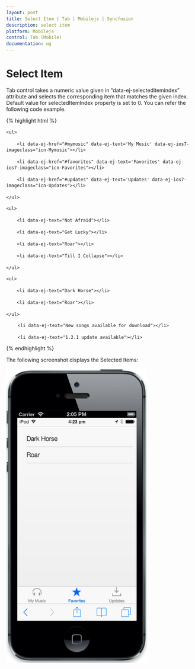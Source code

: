 ```yaml
---
layout: post
title: Select Item | Tab | Mobilejs | Syncfusion
description: select item
platform: Mobilejs
control: Tab (Mobile)
documentation: ug
---
```


# Select Item

Tab control takes a numeric value given in “data-ej-selecteditemindex” attribute and selects the corresponding item that matches the given index. Default value for selectedItemIndex property is set to 0. You can refer the following code example.

{% highlight html %}



<div data-role="ejmtab" id="tab" data-ej-rendermode="ios7" data-ej-selecteditemindex="1" >

	<ul>

		<li data-ej-href="#mymusic" data-ej-text='My Music' data-ej-ios7-imageclass="icn-Mymusic"></li>

		<li data-ej-href="#favorites" data-ej-text='Favorites' data-ej-ios7-imageclass="icn-Favorites"></li>

		<li data-ej-href="#updates" data-ej-text='Updates' data-ej-ios7-imageclass="icn-Updates"></li>

	</ul>

</div>

<!-- Tab first item -->

<div data-role="ejmlistview" data-ej-showheader="false" id="mymusic">

    <ul>

        <li data-ej-text="Not Afraid"></li>

        <li data-ej-text="Get Lucky"></li>

        <li data-ej-text="Roar"></li>

        <li data-ej-text="Till I Collapse"></li>

    </ul>

</div>

<!-- Tab second item -->

<div data-role="ejmlistview" data-ej-showheader="false" id="favorites">

    <ul>

        <li data-ej-text="Dark Horse"></li>

        <li data-ej-text="Roar"></li>

    </ul>

</div>

<!-- Tab third item -->

<div data-role="ejmlistview" data-ej-showheader="false" id="updates">

 <ul>

     <li data-ej-text="New songs available for download"></li>

     <li data-ej-text="1.2.1 update available"></li>

 </ul>

</div>

{% endhighlight %}

The following screenshot displays the Selected Items:

![](Select-Item_images/Select-Item_img1.png)